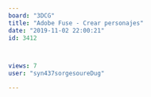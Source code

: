 ```yaml
---
board: "3DCG"
title: "Adobe Fuse - Crear personajes"
date: "2019-11-02 22:00:21"
id: 3412



views: 7
user: "syn437sorgesoureDug"

---
```

